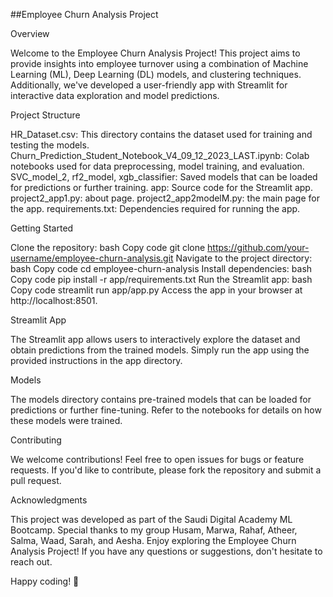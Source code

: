 ##Employee Churn Analysis Project

Overview

Welcome to the Employee Churn Analysis Project! This project aims to provide insights into employee turnover using a combination of Machine Learning (ML), Deep Learning (DL) models, and clustering techniques. Additionally, we've developed a user-friendly app with Streamlit for interactive data exploration and model predictions.

Project Structure

HR_Dataset.csv: This directory contains the dataset used for training and testing the models.
Churn_Prediction_Student_Notebook_V4_09_12_2023_LAST.ipynb: Colab notebooks used for data preprocessing, model training, and evaluation.
SVC_model_2, rf2_model, xgb_classifier: Saved models that can be loaded for predictions or further training.
app: Source code for the Streamlit app.
project2_app1.py: about page.
project2_app2modelM.py: the main page for the app.
requirements.txt: Dependencies required for running the app.

Getting Started

Clone the repository:
bash
Copy code
git clone https://github.com/your-username/employee-churn-analysis.git
Navigate to the project directory:
bash
Copy code
cd employee-churn-analysis
Install dependencies:
bash
Copy code
pip install -r app/requirements.txt
Run the Streamlit app:
bash
Copy code
streamlit run app/app.py
Access the app in your browser at http://localhost:8501.

Streamlit App

The Streamlit app allows users to interactively explore the dataset and obtain predictions from the trained models. Simply run the app using the provided instructions in the app directory.

Models

The models directory contains pre-trained models that can be loaded for predictions or further fine-tuning. Refer to the notebooks for details on how these models were trained.

Contributing

We welcome contributions! Feel free to open issues for bugs or feature requests. If you'd like to contribute, please fork the repository and submit a pull request.

Acknowledgments

This project was developed as part of the Saudi Digital Academy ML Bootcamp.
Special thanks to my group Husam, Marwa, Rahaf, Atheer, Salma, Waad, Sarah, and Aesha.
Enjoy exploring the Employee Churn Analysis Project! If you have any questions or suggestions, don't hesitate to reach out.

Happy coding! 🚀
